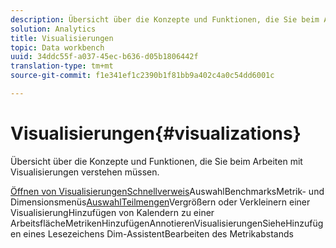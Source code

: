 ```yaml
---
description: Übersicht über die Konzepte und Funktionen, die Sie beim Arbeiten mit Visualisierungen verstehen müssen.
solution: Analytics
title: Visualisierungen
topic: Data workbench
uuid: 34ddc55f-a037-45ec-b636-d05b1806442f
translation-type: tm+mt
source-git-commit: f1e341ef1c2390b1f81bb9a402c4a0c54dd6001c

---
```



# Visualisierungen{#visualizations}

Übersicht über die Konzepte und Funktionen, die Sie beim Arbeiten mit Visualisierungen verstehen müssen.

[Öffnen von Visualisierungen](https://docs.adobe.com/content/help/en/data-workbench/using/client/visualizations/c-open-vis.html)[Schnellverweis](https://docs.adobe.com/content/help/en/data-workbench/using/client/visualizations/c-qk-ref.html)Auswahl[](https://docs.adobe.com/content/help/en/data-workbench/using/client/visualizations/make-selections/c-sel-vis.html)Benchmarks[](https://docs.adobe.com/content/help/en/data-workbench/using/client/visualizations/c-ustd-benchmks.html)Metrik- und Dimensionsmenüs[AuswahlTeilmengen](https://docs.adobe.com/content/help/en/data-workbench/using/client/visualizations/c-met-dim-menus.html)[](https://docs.adobe.com/content/help/en/data-workbench/using/client/visualizations/subsets/c-wk-subsets.html)[](https://docs.adobe.com/content/help/en/data-workbench/using/client/visualizations/c-zoom-vis.html)[](https://docs.adobe.com/content/help/en/data-workbench/using/client/visualizations/c-call-wkspc.html)[](https://docs.adobe.com/content/help/en/data-workbench/using/client/visualizations/c-present-layer.html)[](https://docs.adobe.com/content/help/en/data-workbench/using/client/visualizations/c-bookmark-about.html)[](https://docs.adobe.com/content/help/en/data-workbench/using/client/visualizations/dwb-create-metricdim.html)Vergrößern oder Verkleinern einer VisualisierungHinzufügen von Kalendern zu einer ArbeitsflächeMetrikenHinzufügenAnnotierenVisualisierungenSieheHinzufügen eines Lesezeichens Dim-AssistentBearbeiten des Metrikabstands